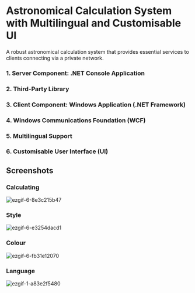 # Astronomical Calculation System with Multilingual and Customisable UI
A robust astronomical calculation system that provides essential services to clients connecting via a private network.

### 1. Server Component: .NET Console Application
### 2. Third-Party Library
### 3. Client Component: Windows Application (.NET Framework)
### 4. Windows Communications Foundation (WCF)
### 5. Multilingual Support
### 6. Customisable User Interface (UI)


## Screenshots
### Calculating
![ezgif-6-8e3c215b47](https://github.com/Nanisong/MalinAstrionics/assets/124329841/a1f672bf-d1d1-4e3d-a94a-2f469e1d24b4)

### Style 
![ezgif-6-e3254dacd1](https://github.com/Nanisong/MalinAstrionics/assets/124329841/e6cfd293-bc09-47e3-bab9-abc833559fef)

### Colour
![ezgif-6-fb31e12070](https://github.com/Nanisong/MalinAstrionics/assets/124329841/b84ebfbe-7aa2-4f2b-9542-faf6fe25da64)

### Language
![ezgif-1-a83e2f5480](https://github.com/Nanisong/MalinAstrionics/assets/124329841/58957255-323f-4246-9bf2-99b31c800717)


